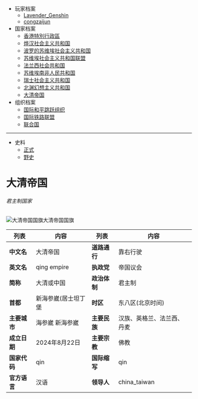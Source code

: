- 玩家档案
  - [Lavender_Genshin](/档案馆/已归档/人物WIKI/Lavender_Genshin.md)
  - [congzaijun](/档案馆/已归档/人物WIKI/congzaijun.md) 
- 国家档案
  - [香港特別行政區](/档案馆/已归档/国家WIKI/香港特別行政區.md)
  - [烨汉社会主义共和国](/档案馆/已归档/国家WIKI/烨汉社会主义共和国.md)
  - [波罗的苏维埃社会主义共和国](/档案馆/已归档/国家WIKI/波罗的苏维埃社会主义共和国.md)
  - [苏维埃社会主义共和国联盟](/档案馆/已归档/国家WIKI/苏维埃社会主义共和国联盟.md)
  - [法兰西社会共和国](/档案馆/已归档/国家WIKI/法兰西社会共和国.md)
  - [苏维埃南非人民共和国](/档案馆/已归档/国家WIKI/苏维埃南非人民共和国.md)
  - [瑞士社会主义共和国](/档案馆/已归档/国家WIKI/瑞士社会主义共和国.md)
  - [北渊幻想主义共和国](/档案馆/已归档/国家WIKI/北渊幻想主义共和国.md)
  - [大清帝国](/档案馆/已归档/国家WIKI/大清帝国.md)
- 组织档案
  - [国际和平跳跃组织](/档案馆/已归档/同盟组织WIKI/国际和平跳跃组织.md)
  - [国际铁路联盟](/档案馆/已归档/同盟组织WIKI/国际铁路联盟.md)
  - [联合国](/档案馆/已归档/同盟组织WIKI/联合国.md)

---
- 史料
  - [正式](/档案馆/已归档/国家历史/正史.md)
  - [野史](/档案馆/已归档/国家历史/野史.md)

# 大清帝国<!-- {docsify-ignore-all} -->

###### 君主制国家

 

![大清帝国国旗](https://img-cdn.yvmou.cn/pigo/202412161815122.jpeg)大清帝国国旗

| 列表         | 内容                | 列表         | 内容                       |
| ------------ | ------------------- | ------------ | -------------------------- |
| **中文名**   | 大清帝国            | **道路通行** | 靠右行驶                   |
| **英文名**   | qing empire         | **执政党**   | 帝国议会                   |
| **简称**     | 大清或中国          | **政治体制** | 君主制                     |
| **首都**     | 新海参崴(居士坦丁堡 | **时区**     | 东八区(北京时间)           |
| **主要城市** | 海参崴 新海参崴     | **主要民族** | 汉族、英格兰、法兰西、丹麦 |
| **成立日期** | 2024年8月22日       | **主要宗教** | 佛教                       |
| **国家代码** | qin                 | **国际缩写** | qin                        |
| **官方语言** | 汉语                | **领导人**   | china_taiwan               |